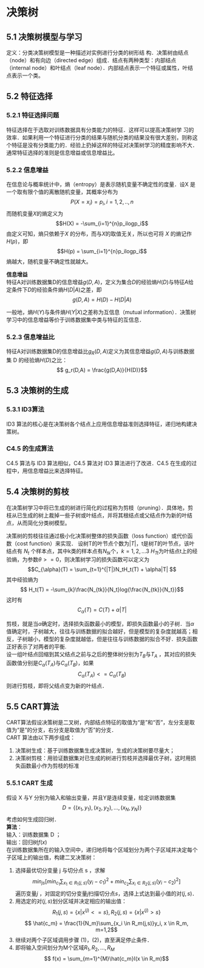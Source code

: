 # 决策树
## 5.1 决策树模型与学习
定义：分类决策树模型是一种描述对实例进行分类的树形结
构．决策树由结点（node）和有向边（directed edge）组成．结点有两种类型：内部结点（internal node）和叶结点（leaf node）．内部结点表示一个特征或属性，叶结点表示一个类。

## 5.2 特征选择
### 5.2.1 特征选择问题
特征选择在于选取对训练数据具有分类能力的特征．这样可以提高决策树学
习的效率．如果利用一个特征进行分类的结果与随机分类的结果没有很大差别，则称这个特征是没有分类能力的．经验上扔掉这样的特征对决策树学习的精度影响不大．通常特征选择的准则是信息增益或信息增益比。
### 5.2.2 信息增益
在信息论与概率统计中，熵（entropy）是表示随机变量不确定性的度量．设X 是一个取有限个值的离散随机变量，其概率分布为
$$P(X=x_i)=p_i, i=1, 2, .., n$$
而随机变量$X$的熵定义为
$$H(X) = -\sum_{i=1}^{n}p_ilogp_i$$
由定义可知，熵只依赖于$X$ 的分布，而与$X$的取值无关，所以也可将 $X$ 的熵记作$H(p)$，即
$$H(p) = \sum_{i=1}^{n}p_ilogp_i$$
熵越大，随机变量不确定性就越大。

**信息增益**  
特征A对训练数据集D的信息增益$g(D,A)$，定义为集合$D$的经验熵$H(D)$与特征$A$给定条件下$D$的经验条件熵$H(D|A)$之差，即
$$g(D,A) = H(D) - H(D|A)$$

一般地，熵$H(Y)$与条件熵$H(Y|X)$之差称为互信息（mutual information）．决策树学习中的信息增益等价于训练数据集中类与特征的互信息．

### 5.2.3 信息增益比
特征A对训练数据集D的信息增益比$g_R(D,A)$定义为其信息增益$g(D,A)$与训练数据集 D 的经验熵$H(D)$之比：
$$ g_r(D,A) = \frac{g(D,A)}{H(D)}$$

## 5.3 决策树的生成
### 5.3.1 ID3算法
ID3 算法的核心是在决策树各个结点上应用信息增益准则选择特征，递归地构建决策树。
### C4.5 的生成算法
C4.5 算法与 ID3 算法相似，C4.5 算法对 ID3 算法进行了改进．C4.5 在生成的过程中，用信息增益比来选择特征。

## 5.4 决策树的剪枝
在决策树学习中将已生成的树进行简化的过程称为剪枝（pruning）．具体地，剪枝从已生成的树上裁掉一些子树或叶结点，并将其根结点或父结点作为新的叶结点，从而简化分类树模型。

决策树的剪枝往往通过极小化决策树整体的损失函数（loss function）或代价函数（cost function）来实现．
设树T的叶节点个数为$|T|$，t是树$T$的叶节点，该叶结点有 $N_t$ 个样本点，其中k类的样本点有$N_{tk}$个，$k=1,2,...3$ $H_{Tt}$为叶结点t上的经验熵，为参数$\theta >= 0$，则决策树学习的损失函数可以定义为$$C_{\alpha}(T) = \sum_{t=1}^{|T|}N_tH_t(T) + \alpha|T| $$
其中经验熵为
$$ H_t(T) = -\sum_{k}\frac{N_{tk}}{N_t}log{\frac{N_{tk}}{N_t}}$$
这时有
$$ C_{\alpha}(T) = C(T) + \alpha|T|$$

剪枝，就是当$\alpha$确定时，选择损失函数最小的模型，即损失函数最小的子树．当$\alpha$值确定时，子树越大，往往与训练数据的拟合越好，但是模型的复杂度就越高；相反，子树越小，模型的复杂度就越低，但是往往与训练数据的拟合不好．损失函数正好表示了对两者的平衡.   
设一组叶结点回缩到其父结点之前与之后的整体树分别为$T_B$与$T_A$ ，其对应的损失函数值分别是$C_{\alpha}(T_A)$与$C_{\alpha}(T_B)$，如果 
$$C_{\alpha}(T_A) <= C_{\alpha}(T_B)$$
则进行剪枝，即将父结点变为新的叶结点．
## 5.5 CART算法
CART算法假设决策树是二叉树，内部结点特征的取值为“是”和“否”，左分支是取值为“是”的分支，右分支是取值为“否”的分支．  
CART 算法由以下两步组成：
1. 决策树生成：基于训练数据集生成决策树，生成的决策树要尽量大；
2. 决策树剪枝：用验证数据集对已生成的树进行剪枝并选择最优子树，这时用损失函数最小作为剪枝的标准
### 5.5.1 CART 生成
假设 X 与Y 分别为输入和输出变量，并且Y是连续变量，给定训练数据集
$$D=\{(x_1,y_1),(x_2,y_2),...,(x_N,y_N)\}$$
考虑如何生成回归树．  
**算法**：  
输入：训练数据集 D ；  
输出：回归树$f(x)$  
在训练数据集所在的输入空间中，递归地将每个区域划分为两个子区域并决定每个子区域上的输出值，构建二叉决策树：  
1. 选择最优切分变量 j 与切分点 s ，求解$$ min_{js}[min_{c_1 }\sum_{x_1 \in R_1(j,s)}(y_i-c_1)^2 + min_{c_2}\sum_{x_i \in R_2(j,s)}(y_i-c_2)^2]$$遍历变量$j$ ，对固定的切分变量$j$扫描切分点$s$，选择上式达到最小值的对$(j,s)$．  
2. 用选定的对$(j,s)$划分区域并决定相应的输出值：$$R_1(j,s) = \{x|x^{(j)} <= s\}, R_2(j,s)=\{x|x^{(j)} > s\}$$ $$ \hat{c_m} = \frac{1}{N_m}\sum_{x_i \in R_m(j,s)}y_i, x \in R_m, m=1,2$$
3. 继续对两个子区域调用步骤 (1)，(2)，直至满足停止条件．
4. 即将输入空间划分为M个区域$R_1, R_2,..., R_M$
$$ f(x) = \sum_{m=1}^{M}\hat{c_m}I(x \in R_m)$$
